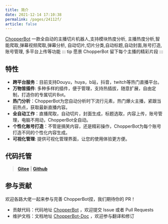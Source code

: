 ```yaml
---
title: 简介
date: 2021-12-14 17:10:38
permalink: /pages/24112f/
article: false
---
```


[ChopperBot](https://github.com/969025903/ChopperBot) 一款全自动的主播切片机器人,支持模块热度分析, 主播热度分析,智能爬取,弹幕视频爬取,弹幕分析, 自动切片,切片分类,自动标题,自动封面,账号打造,账号管理, 多平台上传等功能
::: tip 愿景
ChopperBot 留下每个主播的精彩片段
:::

<style>
  .demo{
    padding: 1rem 1.5rem;
    border: 1px solid #ddd;
    border-radius: 4px;
  }
</style>

## 特性
- **跨平台服务**：目前支持Douyu，huya，b站，抖音，twitch等热门直播平台。
- **万物皆插件**: 多种多样的插件，便于管理，支持热插拔，随意扩展，自由定制，打造你的专属切片Bot。
- **热门分析**：ChopperBot为您自动分析时下流行元素，热门爆火主播，紧跟当前热点，获取最新直播内容。
- **全自动工作**：直播爬取，自动切片，封面生成，标题选取，内容上传，账号管理，电脑不用动，ChopperBot全自动。
- **个性化账号打造**：不管是搞笑内容，还是精彩操作，ChopperBot为每个账号打造不同的个性化内容生成。
- **可视化管理**: 提供可视化管理界面，让您的使用体验更方便。


## 代码托管

> **[Gitee](https://gitee.com/sbg-genius/ChopperBot)** | **[Github](https://github.com/969025903/ChopperBot)**

## 参与贡献

欢迎各路大佬一起来参与完善 ChopperBot捏，我们期待你的 PR！

- 贡献代码：代码地址 [ChopperBot](https://github.com/969025903/ChopperBot) ，欢迎提交 Issue 或者 Pull Requests
- 维护文档：文档地址 [ChopperBot-Doc](https://github.com/969025903/ChopperBot-Doc) ，欢迎参与翻译和修订

